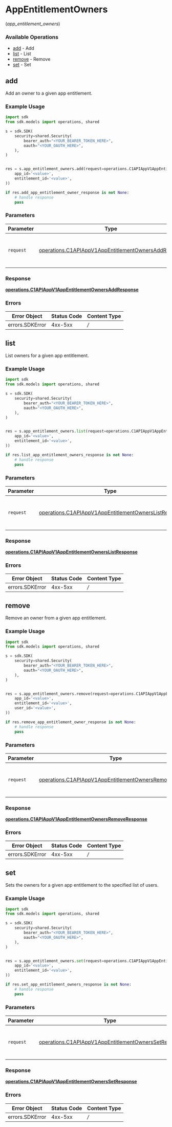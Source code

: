 # AppEntitlementOwners
(*app_entitlement_owners*)

### Available Operations

* [add](#add) - Add
* [list](#list) - List
* [remove](#remove) - Remove
* [set](#set) - Set

## add

Add an owner to a given app entitlement.

### Example Usage

```python
import sdk
from sdk.models import operations, shared

s = sdk.SDK(
    security=shared.Security(
        bearer_auth="<YOUR_BEARER_TOKEN_HERE>",
        oauth="<YOUR_OAUTH_HERE>",
    ),
)


res = s.app_entitlement_owners.add(request=operations.C1APIAppV1AppEntitlementOwnersAddRequest(
    app_id='<value>',
    entitlement_id='<value>',
))

if res.add_app_entitlement_owner_response is not None:
    # handle response
    pass

```

### Parameters

| Parameter                                                                                                                  | Type                                                                                                                       | Required                                                                                                                   | Description                                                                                                                |
| -------------------------------------------------------------------------------------------------------------------------- | -------------------------------------------------------------------------------------------------------------------------- | -------------------------------------------------------------------------------------------------------------------------- | -------------------------------------------------------------------------------------------------------------------------- |
| `request`                                                                                                                  | [operations.C1APIAppV1AppEntitlementOwnersAddRequest](../../models/operations/c1apiappv1appentitlementownersaddrequest.md) | :heavy_check_mark:                                                                                                         | The request object to use for the request.                                                                                 |


### Response

**[operations.C1APIAppV1AppEntitlementOwnersAddResponse](../../models/operations/c1apiappv1appentitlementownersaddresponse.md)**
### Errors

| Error Object    | Status Code     | Content Type    |
| --------------- | --------------- | --------------- |
| errors.SDKError | 4xx-5xx         | */*             |

## list

List owners for a given app entitlement.

### Example Usage

```python
import sdk
from sdk.models import operations, shared

s = sdk.SDK(
    security=shared.Security(
        bearer_auth="<YOUR_BEARER_TOKEN_HERE>",
        oauth="<YOUR_OAUTH_HERE>",
    ),
)


res = s.app_entitlement_owners.list(request=operations.C1APIAppV1AppEntitlementOwnersListRequest(
    app_id='<value>',
    entitlement_id='<value>',
))

if res.list_app_entitlement_owners_response is not None:
    # handle response
    pass

```

### Parameters

| Parameter                                                                                                                    | Type                                                                                                                         | Required                                                                                                                     | Description                                                                                                                  |
| ---------------------------------------------------------------------------------------------------------------------------- | ---------------------------------------------------------------------------------------------------------------------------- | ---------------------------------------------------------------------------------------------------------------------------- | ---------------------------------------------------------------------------------------------------------------------------- |
| `request`                                                                                                                    | [operations.C1APIAppV1AppEntitlementOwnersListRequest](../../models/operations/c1apiappv1appentitlementownerslistrequest.md) | :heavy_check_mark:                                                                                                           | The request object to use for the request.                                                                                   |


### Response

**[operations.C1APIAppV1AppEntitlementOwnersListResponse](../../models/operations/c1apiappv1appentitlementownerslistresponse.md)**
### Errors

| Error Object    | Status Code     | Content Type    |
| --------------- | --------------- | --------------- |
| errors.SDKError | 4xx-5xx         | */*             |

## remove

Remove an owner from a given app entitlement.

### Example Usage

```python
import sdk
from sdk.models import operations, shared

s = sdk.SDK(
    security=shared.Security(
        bearer_auth="<YOUR_BEARER_TOKEN_HERE>",
        oauth="<YOUR_OAUTH_HERE>",
    ),
)


res = s.app_entitlement_owners.remove(request=operations.C1APIAppV1AppEntitlementOwnersRemoveRequest(
    app_id='<value>',
    entitlement_id='<value>',
    user_id='<value>',
))

if res.remove_app_entitlement_owner_response is not None:
    # handle response
    pass

```

### Parameters

| Parameter                                                                                                                        | Type                                                                                                                             | Required                                                                                                                         | Description                                                                                                                      |
| -------------------------------------------------------------------------------------------------------------------------------- | -------------------------------------------------------------------------------------------------------------------------------- | -------------------------------------------------------------------------------------------------------------------------------- | -------------------------------------------------------------------------------------------------------------------------------- |
| `request`                                                                                                                        | [operations.C1APIAppV1AppEntitlementOwnersRemoveRequest](../../models/operations/c1apiappv1appentitlementownersremoverequest.md) | :heavy_check_mark:                                                                                                               | The request object to use for the request.                                                                                       |


### Response

**[operations.C1APIAppV1AppEntitlementOwnersRemoveResponse](../../models/operations/c1apiappv1appentitlementownersremoveresponse.md)**
### Errors

| Error Object    | Status Code     | Content Type    |
| --------------- | --------------- | --------------- |
| errors.SDKError | 4xx-5xx         | */*             |

## set

Sets the owners for a given app entitlement to the specified list of users.

### Example Usage

```python
import sdk
from sdk.models import operations, shared

s = sdk.SDK(
    security=shared.Security(
        bearer_auth="<YOUR_BEARER_TOKEN_HERE>",
        oauth="<YOUR_OAUTH_HERE>",
    ),
)


res = s.app_entitlement_owners.set(request=operations.C1APIAppV1AppEntitlementOwnersSetRequest(
    app_id='<value>',
    entitlement_id='<value>',
))

if res.set_app_entitlement_owners_response is not None:
    # handle response
    pass

```

### Parameters

| Parameter                                                                                                                  | Type                                                                                                                       | Required                                                                                                                   | Description                                                                                                                |
| -------------------------------------------------------------------------------------------------------------------------- | -------------------------------------------------------------------------------------------------------------------------- | -------------------------------------------------------------------------------------------------------------------------- | -------------------------------------------------------------------------------------------------------------------------- |
| `request`                                                                                                                  | [operations.C1APIAppV1AppEntitlementOwnersSetRequest](../../models/operations/c1apiappv1appentitlementownerssetrequest.md) | :heavy_check_mark:                                                                                                         | The request object to use for the request.                                                                                 |


### Response

**[operations.C1APIAppV1AppEntitlementOwnersSetResponse](../../models/operations/c1apiappv1appentitlementownerssetresponse.md)**
### Errors

| Error Object    | Status Code     | Content Type    |
| --------------- | --------------- | --------------- |
| errors.SDKError | 4xx-5xx         | */*             |

